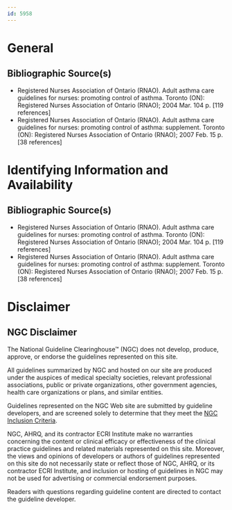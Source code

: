 ```yaml
---
id: 5958
---
```


# General

## Bibliographic Source(s)

- Registered Nurses Association of Ontario (RNAO). Adult asthma care guidelines for nurses: promoting control of asthma. Toronto (ON): Registered Nurses Association of Ontario (RNAO); 2004 Mar. 104 p. [119 references]
- Registered Nurses Association of Ontario (RNAO). Adult asthma care guidelines for nurses: promoting control of asthma: supplement. Toronto (ON): Registered Nurses Association of Ontario (RNAO); 2007 Feb. 15 p. [38 references]

# Identifying Information and Availability

## Bibliographic Source(s)

- Registered Nurses Association of Ontario (RNAO). Adult asthma care guidelines for nurses: promoting control of asthma. Toronto (ON): Registered Nurses Association of Ontario (RNAO); 2004 Mar. 104 p. [119 references]
- Registered Nurses Association of Ontario (RNAO). Adult asthma care guidelines for nurses: promoting control of asthma: supplement. Toronto (ON): Registered Nurses Association of Ontario (RNAO); 2007 Feb. 15 p. [38 references]

# Disclaimer

## NGC Disclaimer

The National Guideline Clearinghouse™ (NGC) does not develop, produce, approve, or endorse the guidelines represented on this site.

All guidelines summarized by NGC and hosted on our site are produced under the auspices of medical specialty societies, relevant professional associations, public or private organizations, other government agencies, health care organizations or plans, and similar entities.

Guidelines represented on the NGC Web site are submitted by guideline developers, and are screened solely to determine that they meet the [NGC Inclusion Criteria](/help-and-about/summaries/inclusion-criteria).

NGC, AHRQ, and its contractor ECRI Institute make no warranties concerning the content or clinical efficacy or effectiveness of the clinical practice guidelines and related materials represented on this site. Moreover, the views and opinions of developers or authors of guidelines represented on this site do not necessarily state or reflect those of NGC, AHRQ, or its contractor ECRI Institute, and inclusion or hosting of guidelines in NGC may not be used for advertising or commercial endorsement purposes.

Readers with questions regarding guideline content are directed to contact the guideline developer.

